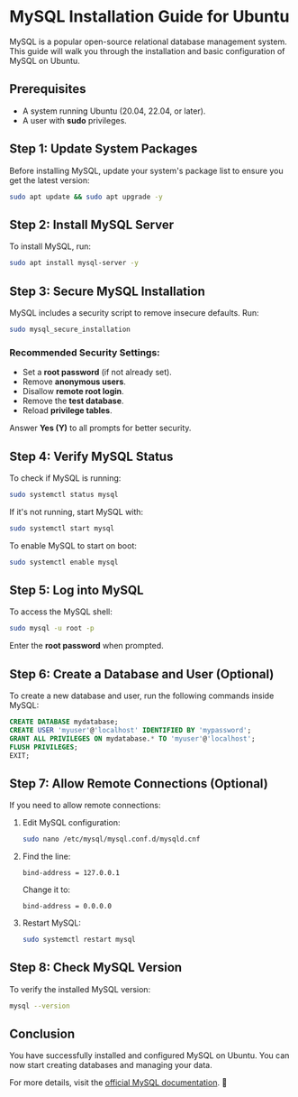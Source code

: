 # MySQL Installation Guide for Ubuntu

MySQL is a popular open-source relational database management system. This guide will walk you through the installation and basic configuration of MySQL on Ubuntu.

## Prerequisites
- A system running Ubuntu (20.04, 22.04, or later).
- A user with **sudo** privileges.

## Step 1: Update System Packages
Before installing MySQL, update your system's package list to ensure you get the latest version:

```bash
sudo apt update && sudo apt upgrade -y
```

## Step 2: Install MySQL Server
To install MySQL, run:

```bash
sudo apt install mysql-server -y
```

## Step 3: Secure MySQL Installation
MySQL includes a security script to remove insecure defaults. Run:

```bash
sudo mysql_secure_installation
```

### Recommended Security Settings:
- Set a **root password** (if not already set).
- Remove **anonymous users**.
- Disallow **remote root login**.
- Remove the **test database**.
- Reload **privilege tables**.

Answer **Yes (Y)** to all prompts for better security.

## Step 4: Verify MySQL Status
To check if MySQL is running:

```bash
sudo systemctl status mysql
```

If it's not running, start MySQL with:

```bash
sudo systemctl start mysql
```

To enable MySQL to start on boot:

```bash
sudo systemctl enable mysql
```

## Step 5: Log into MySQL
To access the MySQL shell:

```bash
sudo mysql -u root -p
```

Enter the **root password** when prompted.

## Step 6: Create a Database and User (Optional)
To create a new database and user, run the following commands inside MySQL:

```sql
CREATE DATABASE mydatabase;
CREATE USER 'myuser'@'localhost' IDENTIFIED BY 'mypassword';
GRANT ALL PRIVILEGES ON mydatabase.* TO 'myuser'@'localhost';
FLUSH PRIVILEGES;
EXIT;
```

## Step 7: Allow Remote Connections (Optional)
If you need to allow remote connections:

1. Edit MySQL configuration:
   ```bash
   sudo nano /etc/mysql/mysql.conf.d/mysqld.cnf
   ```
2. Find the line:
   ```
   bind-address = 127.0.0.1
   ```
   Change it to:
   ```
   bind-address = 0.0.0.0
   ```
3. Restart MySQL:
   ```bash
   sudo systemctl restart mysql
   ```

## Step 8: Check MySQL Version
To verify the installed MySQL version:

```bash
mysql --version
```

## Conclusion
You have successfully installed and configured MySQL on Ubuntu. You can now start creating databases and managing your data.

For more details, visit the [official MySQL documentation](https://dev.mysql.com/doc/). 🚀
